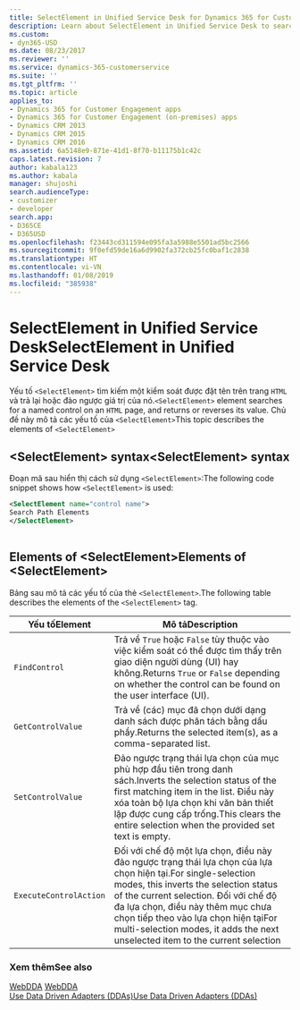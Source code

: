 ```yaml
---
title: SelectElement in Unified Service Desk for Dynamics 365 for Customer Engagement apps| MicrosoftDocs
description: Learn about SelectElement in Unified Service Desk to search for a named control on the HTML page.
ms.custom:
- dyn365-USD
ms.date: 08/23/2017
ms.reviewer: ''
ms.service: dynamics-365-customerservice
ms.suite: ''
ms.tgt_pltfrm: ''
ms.topic: article
applies_to:
- Dynamics 365 for Customer Engagement apps
- Dynamics 365 for Customer Engagement (on-premises) apps
- Dynamics CRM 2013
- Dynamics CRM 2015
- Dynamics CRM 2016
ms.assetid: 6a5148e9-871e-41d1-8f70-b11175b1c42c
caps.latest.revision: 7
author: kabala123
ms.author: kabala
manager: shujoshi
search.audienceType:
- customizer
- developer
search.app:
- D365CE
- D365USD
ms.openlocfilehash: f23443cd311594e095fa3a5988e5501ad5bc2566
ms.sourcegitcommit: 9f0efd59de16a6d9902fa372cb25fc0baf1c2838
ms.translationtype: HT
ms.contentlocale: vi-VN
ms.lasthandoff: 01/08/2019
ms.locfileid: "385938"
---
```

# <a name="selectelement-in-unified-service-desk"></a><span data-ttu-id="593ed-103">SelectElement in Unified Service Desk</span><span class="sxs-lookup"><span data-stu-id="593ed-103">SelectElement in Unified Service Desk</span></span>
<span data-ttu-id="593ed-104">Yếu tố `<SelectElement>` tìm kiếm một kiểm soát được đặt tên trên trang `HTML` và trả lại hoặc đảo ngược giá trị của nó.</span><span class="sxs-lookup"><span data-stu-id="593ed-104">`<SelectElement>` element searches for a named control on an `HTML` page, and returns or reverses its value.</span></span> <span data-ttu-id="593ed-105">Chủ đề này mô tả các yếu tố của `<SelectElement>`</span><span class="sxs-lookup"><span data-stu-id="593ed-105">This topic describes the elements of `<SelectElement>`</span></span>  
  
## <a name="selectelement-syntax"></a><span data-ttu-id="593ed-106">\<SelectElement> syntax</span><span class="sxs-lookup"><span data-stu-id="593ed-106">\<SelectElement> syntax</span></span>  
 <span data-ttu-id="593ed-107">Đoạn mã sau hiển thị cách sử dụng `<SelectElement>`:</span><span class="sxs-lookup"><span data-stu-id="593ed-107">The following code snippet shows how `<SelectElement>` is used:</span></span>  
  
```xml  
<SelectElement name="control name">  
Search Path Elements  
</SelectElement>  
  
```  
  
## <a name="elements-of-selectelement"></a><span data-ttu-id="593ed-108">Elements of \<SelectElement></span><span class="sxs-lookup"><span data-stu-id="593ed-108">Elements of \<SelectElement></span></span>  
 <span data-ttu-id="593ed-109">Bảng sau mô tả các yếu tố của thẻ `<SelectElement>`.</span><span class="sxs-lookup"><span data-stu-id="593ed-109">The following table describes the elements of the `<SelectElement>` tag.</span></span>  
  
|<span data-ttu-id="593ed-110">Yếu tố</span><span class="sxs-lookup"><span data-stu-id="593ed-110">Element</span></span>|<span data-ttu-id="593ed-111">Mô tả</span><span class="sxs-lookup"><span data-stu-id="593ed-111">Description</span></span>|  
|-------------|-----------------|  
|`FindControl`|<span data-ttu-id="593ed-112">Trả về `True` hoặc `False` tùy thuộc vào việc kiểm soát có thể được tìm thấy trên giao diện người dùng (UI) hay không.</span><span class="sxs-lookup"><span data-stu-id="593ed-112">Returns `True` or `False` depending on whether the control can be found on the user interface (UI).</span></span>|  
|`GetControlValue`|<span data-ttu-id="593ed-113">Trả về (các) mục đã chọn dưới dạng danh sách được phân tách bằng dấu phẩy.</span><span class="sxs-lookup"><span data-stu-id="593ed-113">Returns the selected item(s), as a comma-separated list.</span></span>|  
|`SetControlValue`|<span data-ttu-id="593ed-114">Đảo ngược trạng thái lựa chọn của mục phù hợp đầu tiên trong danh sách.</span><span class="sxs-lookup"><span data-stu-id="593ed-114">Inverts the selection status of the first matching item in the list.</span></span> <span data-ttu-id="593ed-115">Điều này xóa toàn bộ lựa chọn khi văn bản thiết lập được cung cấp trống.</span><span class="sxs-lookup"><span data-stu-id="593ed-115">This clears the entire selection when the provided set text is empty.</span></span>|  
|`ExecuteControlAction`|<span data-ttu-id="593ed-116">Đối với chế độ một lựa chọn, điều này đảo ngược trạng thái lựa chọn của lựa chọn hiện tại.</span><span class="sxs-lookup"><span data-stu-id="593ed-116">For single-selection modes, this inverts the selection status of the current selection.</span></span> <span data-ttu-id="593ed-117">Đối với chế độ đa lựa chọn, điều này thêm mục chưa chọn tiếp theo vào lựa chọn hiện tại</span><span class="sxs-lookup"><span data-stu-id="593ed-117">For multi-selection modes, it adds the next unselected item to the current selection</span></span>|  
  
### <a name="see-also"></a><span data-ttu-id="593ed-118">Xem thêm</span><span class="sxs-lookup"><span data-stu-id="593ed-118">See also</span></span>  
 <span data-ttu-id="593ed-119">[WebDDA](../unified-service-desk/web-dda.md) </span><span class="sxs-lookup"><span data-stu-id="593ed-119">[WebDDA](../unified-service-desk/web-dda.md) </span></span>  
 [<span data-ttu-id="593ed-120">Use Data Driven Adapters (DDAs)</span><span class="sxs-lookup"><span data-stu-id="593ed-120">Use Data Driven Adapters (DDAs)</span></span>](../unified-service-desk/use-data-driven-adapters-ddas.md)
